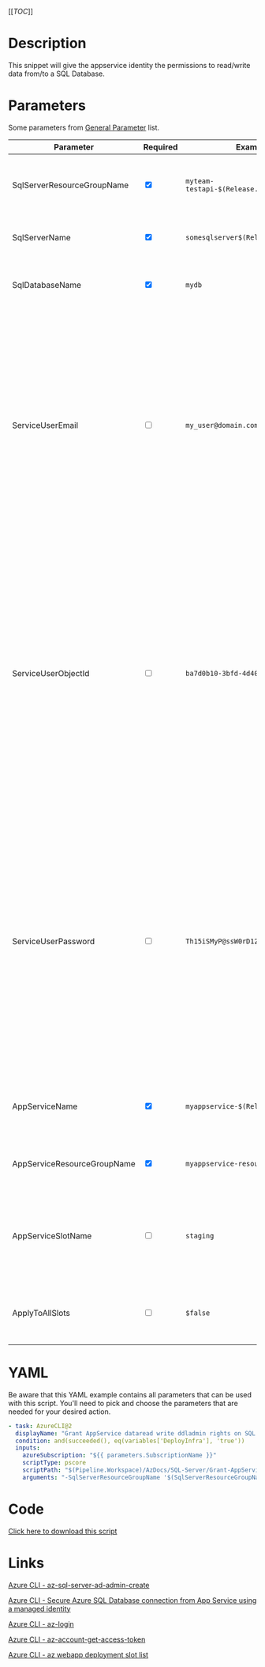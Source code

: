 [[_TOC_]]

# Description

This snippet will give the appservice identity the permissions to read/write data from/to a SQL Database.

# Parameters

Some parameters from [General Parameter](/Azure/Azure-CLI-Snippets) list.

| Parameter                   | Required                        | Example Value                               | Description                                                                                                                                                                                                                                                                                                                                                                                                            |
| --------------------------- | ------------------------------- | ------------------------------------------- | ---------------------------------------------------------------------------------------------------------------------------------------------------------------------------------------------------------------------------------------------------------------------------------------------------------------------------------------------------------------------------------------------------------------------- |
| SqlServerResourceGroupName  | <input type="checkbox" checked> | `myteam-testapi-$(Release.EnvironmentName)` | The name of the resourcegroup where the SQL server was created                                                                                                                                                                                                                                                                                                                                                         |
| SqlServerName               | <input type="checkbox" checked> | `somesqlserver$(Release.EnvironmentName)`   | The name of the SQL Server to give permissions on                                                                                                                                                                                                                                                                                                                                                                      |
| SqlDatabaseName             | <input type="checkbox" checked> | `mydb`                                      | The name of the SQL Database to give permissions on                                                                                                                                                                                                                                                                                                                                                                    |
| ServiceUserEmail            | <input type="checkbox">         | `my_user@domain.com`                        | The emailaddress of the AAD user account to use. If you leave this empty, the currently logged in user will be used to login to SQL Server (this can be a Service Principal). Make sure this user is the AAD admin on the SQL Server (use the `Create-SQL-Server` script for this).                                                                                                                                    |
| ServiceUserObjectId         | <input type="checkbox">         | `ba7d0b10-3bfd-4d40-b6b4-a60b3476582f`      | The object ID of the AAD user account to use. See [Get ObjectID for ServiceUser](/Azure/Azure-CLI-Snippets/Get-ObjectID-for-ServiceUser) for details how to retrieve this ObjectId. If you leave this empty, the currently logged in user will be used to login to SQL Server (this can be a Service Principal). Make sure this user is the AAD admin on the SQL Server (use the `Create-SQL-Server` script for this). |
| ServiceUserPassword         | <input type="checkbox">         | `Th15iSMyP@ssW0rD123!`                      | The name for the SQL Server resource. It's recommended to use just alphanumerical characters without hyphens etc. If you leave this empty, the currently logged in user will be used to login to SQL Server (this can be a Service Principal). Make sure this user is the AAD admin on the SQL Server (use the `Create-SQL-Server` script for this).                                                                   |
| AppServiceName              | <input type="checkbox" checked> | `myappservice-$(Release.EnvironmentName)`   | The name of the AppService to give permissions for                                                                                                                                                                                                                                                                                                                                                                     |
| AppServiceResourceGroupName | <input type="checkbox" checked> | `myappservice-resourcegroup`                | The name of the resourcegroup of the AppService.                                                                                                                                                                                                                                                                                                                                                                       |
| AppServiceSlotName          | <input type="checkbox">         | `staging`                                   | OPTIONAL Name of the AppService slot to grand permissions to. If not defined. The default production slot will be used.                                                                                                                                                                                                                                                                                                |
| ApplyToAllSlots             | <input type="checkbox">         | `$false`                                    | Ability to grant permissions to all slots of the AppService. Default value is '$false'.                                                                                                                                                                                                                                                                                                                                |

# YAML

Be aware that this YAML example contains all parameters that can be used with this script. You'll need to pick and choose the parameters that are needed for your desired action.

```yaml
- task: AzureCLI@2
  displayName: "Grant AppService dataread write ddladmin rights on SQL Server"
  condition: and(succeeded(), eq(variables['DeployInfra'], 'true'))
  inputs:
    azureSubscription: "${{ parameters.SubscriptionName }}"
    scriptType: pscore
    scriptPath: "$(Pipeline.Workspace)/AzDocs/SQL-Server/Grant-AppService-dataread-write-ddladmin-rights-on-SQL-Server.ps1"
    arguments: "-SqlServerResourceGroupName '$(SqlServerResourceGroupName)' -SqlServerName '$(SqlServerName)' -SqlDatabaseName '$(SqlDatabaseName)' -ServiceUserEmail '$(ServiceUserEmail)' -ServiceUserObjectId '$(ServiceUserObjectId)' -ServiceUserPassword '$(ServiceUserPassword)' -AppServiceName '$(AppServiceName)' -AppServiceResourceGroupName '$(AppServiceResourceGroupName)' -AppServiceSlotName '$(AppServiceSlotName)' -ApplyToAllSlots $(ApplyToAllSlots)"
```

# Code

[Click here to download this script](../../../../src/SQL-Server/Grant-AppService-dataread-write-ddladmin-rights-on-SQL-Server.ps1)

# Links

[Azure CLI - az-sql-server-ad-admin-create](https://docs.microsoft.com/en-us/cli/azure/sql/server/ad-admin?view=azure-cli-latest#az-sql-server-ad-admin-create)

[Azure CLI - Secure Azure SQL Database connection from App Service using a managed identity](https://docs.microsoft.com/en-us/azure/app-service/app-service-web-tutorial-connect-msi)

[Azure CLI - az-login](https://docs.microsoft.com/en-us/cli/azure/reference-index?view=azure-cli-latest#az-login)

[Azure CLI - az-account-get-access-token](https://docs.microsoft.com/en-us/cli/azure/account?view=azure-cli-latest#az-account-get-access-token)

[Azure CLI - az webapp deployment slot list](https://docs.microsoft.com/nl-nl/cli/azure/webapp/deployment/slot?view=azure-cli-latest#az_webapp_deployment_slot_list)
